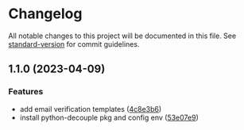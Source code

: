 # Changelog

All notable changes to this project will be documented in this file. See [standard-version](https://github.com/conventional-changelog/standard-version) for commit guidelines.

## 1.1.0 (2023-04-09)


### Features

* add email verification templates ([4c8e3b6](https://github.com/DtechB/crawler-project/commit/4c8e3b64ccec59cc4b69686db0833edc718ff1fd))
* install python-decouple pkg and config env ([53e07e9](https://github.com/DtechB/crawler-project/commit/53e07e9050854585bddabf6c675b1015bac46ec5))
